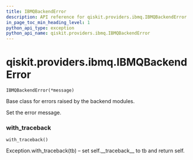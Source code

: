 ```yaml
---
title: IBMQBackendError
description: API reference for qiskit.providers.ibmq.IBMQBackendError
in_page_toc_min_heading_level: 1
python_api_type: exception
python_api_name: qiskit.providers.ibmq.IBMQBackendError
---
```


# qiskit.providers.ibmq.IBMQBackendError

<span id="qiskit.providers.ibmq.IBMQBackendError" />

`IBMQBackendError(*message)`

Base class for errors raised by the backend modules.

Set the error message.

### with\_traceback

<span id="qiskit.providers.ibmq.IBMQBackendError.with_traceback" />

`with_traceback()`

Exception.with\_traceback(tb) – set self.\_\_traceback\_\_ to tb and return self.

